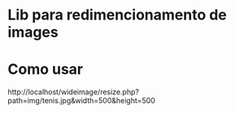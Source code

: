 # Lib para redimencionamento de images

# Como usar
http://localhost/wideimage/resize.php?path=img/tenis.jpg&width=500&height=500